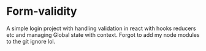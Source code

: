 # Form-validity
A simple login project with handling validation in react with hooks reducers etc and managing Global state with context.
Forgot to add my node modules to the git ignore lol.
